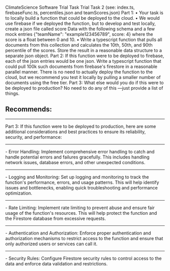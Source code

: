 ClimateScience Software Trial Task 
Trial Task 2 
(see: index.ts, firebaseFunc.ts, percentiles.json and teamScores.json)
Part 1: 
• Your task is to locally build a function that could be deployed to the cloud. 
• We would use firebase if we deployed the function, but to develop and test locally, create a json file called score Data with the following schema and a few mock entries {"teamName": "example123456789", score: 4} where the score is a float between 0 and 10. 
• Write a typescript function that pulls all documents from this collection and calculates the 10th, 50th, and 90th percentile of the scores. Store the result in a reasonable data structure to a separate json object. 
Part 2: If this function were to be deployed to firebase, each of the json entries would be one json. 
Write a typescript function that could pull 100k such documents from firebase's firestore in a reasonable parallel manner. 
There is no need to actually deploy the function to the cloud, but we recommend you test it locally by pulling a smaller number of documents using the free tier. 
Part 3: What else would you do if this were to be deployed to production? No need to do any of this —just provide a list of things.
## Recommends:

<hr/>
Part 3:
If this function were to be deployed to production, here are some additional considerations and best practices to ensure its reliability, security, and performance:
<hr/>
- Error Handling: Implement comprehensive error handling to catch and handle potential errors and failures gracefully. This includes handling network issues, database errors, and other unexpected conditions.
<hr/>
- Logging and Monitoring: Set up logging and monitoring to track the function's performance, errors, and usage patterns. This will help identify issues and bottlenecks, enabling quick troubleshooting and performance optimization.
<hr/>
- Rate Limiting: Implement rate limiting to prevent abuse and ensure fair usage of the function's resources. This will help protect the function and the Firestore database from excessive requests.
<hr/>
- Authentication and Authorization: Enforce proper authentication and authorization mechanisms to restrict access to the function and ensure that only authorized users or services can call it.
<hr/>
- Security Rules: Configure Firestore security rules to control access to the data and enforce data validation and restrictions.